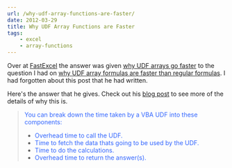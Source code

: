 ```yaml
---
url: /why-udf-array-functions-are-faster/
date: 2012-03-29
title: Why UDF Array Functions are Faster
tags:
    - excel
    - array-functions
---
```


Over at <a href="http://fastexcel.wordpress.com">FastExcel</a> the answer was given <a href="http://fastexcel.wordpress.com/2011/06/20/writing-efiicient-vba-udfs-part5-udf-array-formulas-go-faster/">why UDF arrays go faster</a> to the question I had on <a href="2012/03/28/calculation-effeciency-array-formulas/">why UDF array formulas are faster than regular formulas</a>. I had forgotten about this post that he had written.

Here's the answer that he gives. Check out his <a href="2012/03/28/calculation-effeciency-array-formulas/">blog post</a> to see more of the details of why this is.
<blockquote><span style="color: #3366ff;">You can break down the time taken by a VBA UDF into these components:</span>
<ul>
<li><span style="color: #3366ff;">Overhead time to call the UDF.</span></li>
<li><span style="color: #3366ff;">Time to fetch the data thats going to be used by the UDF.</span></li>
<li><span style="color: #3366ff;">Time to do the calculations.</span></li>
<li><span style="color: #3366ff;">Overhead time to return the answer(s).</span></li>
</ul>
</blockquote>
